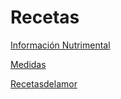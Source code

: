 # Recetas

[Información Nutrimental](Recetas%20a0a0e3bc7d614f4a9a27bad1c2c9aa02/Informacio%CC%81n%20Nutrimental%20fcb199d2b6aa4fa182e463494f2cab77.csv)

[Medidas](Recetas%20a0a0e3bc7d614f4a9a27bad1c2c9aa02/Medidas%2060db073e19fe4fbd8d9f523f76c0898f.csv)

[Recetasdelamor](Recetas%20a0a0e3bc7d614f4a9a27bad1c2c9aa02/Recetasdelamor%201b489ba4bc6b4c4b963c7bca626dc497.csv)